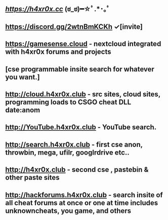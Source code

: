 
## *https://h4xr0x.cc* (ಠ_ಠ)━☆ﾟ.*･｡ﾟ

## https://discord.gg/2wtnBmKCKh ✓[invite]

## https://gamesense.cloud - nextcloud integrated with h4xr0x forums and projects

## [**cse programmable insite search for whatever you want.**]

## http://cloud.h4xr0x.club - src sites, cloud sites, programming loads to CSGO cheat DLL date:anom

## http://YouTube.h4xr0x.club - YouTube search. 

## http://search.h4xr0x.club - first cse anon, throwbin, mega, ufilr, googlrdrive etc..

## http://h4xr0x.club - second cse , pastebin & other paste sites

## http://hackforums.h4xr0x.club - search insite of all cheat forums at once or one at time includes unknowncheats, you game, and others 
